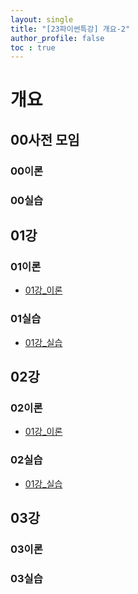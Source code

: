 ```yaml
---
layout: single
title: "[23파이썬특강] 개요-2"
author_profile: false
toc : true
---
```


# 개요

## 00사전 모임
### 00이론
### 00실습

## 01강
### 01이론
- [01강_이론](2023-12-17-23win_pylec_01_1_theory.md) 
### 01실습
- [01강_실습](2023-12-17-23win_pylec_01_2_code.md) 

## 02강
### 02이론
- [01강_이론](2023-12-17-23win_pylec_02_1_theory.md) 
### 02실습
- [01강_실습](2023-12-17-23win_pylec_02_2_code.md) 

## 03강
### 03이론
### 03실습
